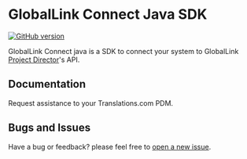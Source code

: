 # GlobalLink Connect Java SDK

[![GitHub version](https://d25lcipzij17d.cloudfront.net/badge.svg?id=gh&type=6&v=4.18.0&x2=0)](https://github.com/translations-com/globallink-connect-api-java)

GlobalLink Connect java is a SDK to connect your system to GlobalLink [Project Director](http://www.translations.com/products/products_GlobalLink_Project_Director.html)'s API.

## Documentation

Request assistance to your Translations.com PDM.

## Bugs and Issues

Have a bug or feedback? please feel free to [open a new issue](https://github.com/translations-com/globallink-connect-api-java/issues/new).





